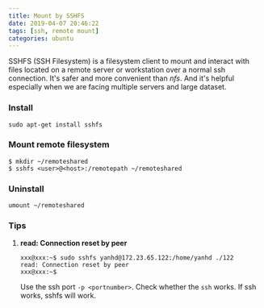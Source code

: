 ```yaml
---
title: Mount by SSHFS
date: 2019-04-07 20:46:22
tags: [ssh, remote mount]
categories: ubuntu
---
```


 SSHFS (SSH Filesystem) is a filesystem client to mount and interact with files located on a remote server or workstation over a normal ssh connection. It's safer and more convenient than *nfs*. And it's helpful especially when we are facing multiple servers and large dataset.

### Install

`sudo apt-get install sshfs`

### Mount remote filesystem

```
$ mkdir ~/remoteshared
$ sshfs <user>@<host>:/remotepath ~/remoteshared
```

### Uninstall

`umount ~/remoteshared`



### Tips

1. **read: Connection reset by peer**

   ```
   xxx@xxx:~$ sudo sshfs yanhd@172.23.65.122:/home/yanhd ./122
   read: Connection reset by peer
   xxx@xxx:~$
   ```

   Use the ssh port `-p <portnumber>`.  Check whether the `ssh` works.  If ssh works, sshfs will work. 